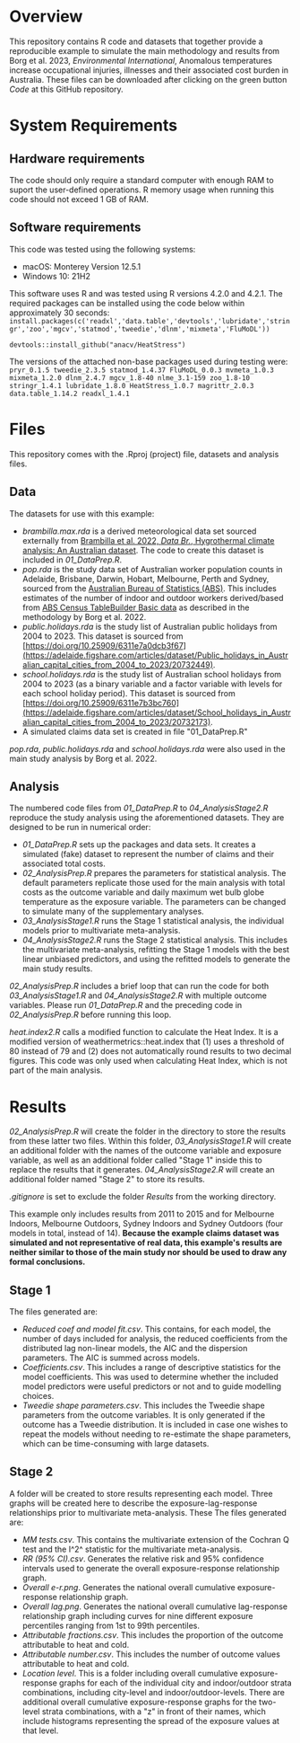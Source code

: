 # Overview
This repository contains R code and datasets that together provide a reproducible example to simulate the main methodology and results from Borg et al. 2023, *Environmental International*, Anomalous temperatures increase occupational injuries, illnesses and their associated cost burden in Australia. These files can be downloaded after clicking on the green button *Code* at this GitHub repository.


# System Requirements
## Hardware requirements
The code should only require a standard computer with enough RAM to suport the user-defined operations. R memory usage when running this code should not exceed 1 GB of RAM.

## Software requirements
This code was tested using the following systems:
* macOS: Monterey Version 12.5.1
* Windows 10: 21H2

This software uses R and was tested using R versions 4.2.0 and 4.2.1. The required packages can be installed using the code below within approximately 30 seconds:
`install.packages(c('readxl','data.table','devtools','lubridate','stringr','zoo','mgcv','statmod','tweedie','dlnm','mixmeta','FluMoDL'))`

`devtools::install_github("anacv/HeatStress")`

The versions of the attached non-base packages used during testing were:
` pryr_0.1.5 tweedie_2.3.5 statmod_1.4.37 FluMoDL_0.0.3 mvmeta_1.0.3 mixmeta_1.2.0 dlnm_2.4.7 mgcv_1.8-40 nlme_3.1-159 zoo_1.8-10 stringr_1.4.1 lubridate_1.8.0 HeatStress_1.0.7 magrittr_2.0.3 data.table_1.14.2 readxl_1.4.1`


# Files
This repository comes with the .Rproj (project) file, datasets and analysis files.

## Data
The datasets for use with this example:
  * *brambilla.max.rda* is a derived meteorological data set sourced externally from [Brambilla et al. 2022, *Data Br.*, Hygrothermal climate analysis: An Australian dataset](https://doi.org/10.1016/j.dib.2022.108291). The code to create this dataset is included in *01_DataPrep.R*.
  * *pop.rda* is the study data set of Australian worker population counts in Adelaide, Brisbane, Darwin, Hobart, Melbourne, Perth and Sydney, sourced from the [Australian Bureau of Statistics (ABS)](https://www.abs.gov.au/statistics/labour/employment-and-unemployment/labour-force-australia/latest-release). This includes estimates of the number of indoor and outdoor workers derived/based from [ABS Census TableBuilder Basic data](https://tablebuilder.abs.gov.au/webapi/jsf/login.xhtml) as described in the methodology by Borg et al. 2022.
  * *public.holidays.rda* is the study list of Australian public holidays from 2004 to 2023. This dataset is sourced from [https://doi.org/10.25909/6311e7a0dcb3f67](https://adelaide.figshare.com/articles/dataset/Public_holidays_in_Australian_capital_cities_from_2004_to_2023/20732449).
  * *school.holidays.rda* is the study list of Australian school holidays from 2004 to 2023 (as a binary variable and a factor variable with levels for each school holiday period). This dataset is sourced from [https://doi.org/10.25909/6311e7b3bc760](https://adelaide.figshare.com/articles/dataset/School_holidays_in_Australian_capital_cities_from_2004_to_2023/20732173).
  * A simulated claims data set is created in file "01_DataPrep.R"

*pop.rda*, *public.holidays.rda* and *school.holidays.rda* were also used in the main study analysis by Borg et al. 2022.
  
## Analysis
The numbered code files from *01_DataPrep.R* to *04_AnalysisStage2.R* reproduce the study analysis using the aforementioned datasets. They are designed to be run in numerical order:
  * *01_DataPrep.R* sets up the packages and data sets. It creates a simulated (fake) dataset to represent the number of claims and their associated total costs.
  * *02_AnalysisPrep.R* prepares the parameters for statistical analysis. The default parameters replicate those used for the main analysis with total costs as the outcome variable and daily maximum wet bulb globe temperature as the exposure variable. The parameters can be changed to simulate many of the supplementary analyses.
  * *03_AnalysisStage1.R* runs the Stage 1 statistical analysis, the individual models prior to multivariate meta-analysis.
  * *04_AnalysisStage2.R* runs the Stage 2 statistical analysis. This includes the multivariate meta-analysis, refitting the Stage 1 models with the best linear unbiased predictors, and using the refitted models to generate the main study results.

*02_AnalysisPrep.R* includes a brief loop that can run the code for both *03_AnalysisStage1.R* and *04_AnalysisStage2.R* with multiple outcome variables. Please run *01_DataPrep.R* and the preceding code in *02_AnalysisPrep.R* before running this loop.

*heat.index2.R* calls a modified function to calculate the Heat Index. It is a modified version of weathermetrics::heat.index that (1) uses a threshold of 80 instead of 79 and (2) does not automatically round results to two decimal figures. This code was only used when calculating Heat Index, which is not part of the main analysis.

# Results
*02_AnalysisPrep.R* will create the folder in the directory to store the results from these latter two files. Within this folder, *03_AnalysisStage1.R* will create an additional folder with the names of the outcome variable and exposure variable, as well as an additional folder called "Stage 1" inside this to replace the results that it generates. *04_AnalysisStage2.R* will create an additional folder named "Stage 2" to store its results.

*.gitignore* is set to exclude the folder *Results* from the working directory.

This example only includes results from 2011 to 2015 and for Melbourne Indoors, Melbourne Outdoors, Sydney Indoors and Sydney Outdoors (four models in total, instead of 14). **Because the example claims dataset was simulated and not representative of real data, this example's results are neither similar to those of the main study nor should be used to draw any formal conclusions.**

## Stage 1
The files generated are:
  * *Reduced coef and model fit.csv*. This contains, for each model, the number of days included for analysis, the reduced coefficients from the distributed lag non-linear models, the AIC and the dispersion parameters. The AIC is summed across models.
  * *Coefficients.csv*. This includes a range of descriptive statistics for the model coefficients. This was used to determine whether the included model predictors were useful predictors or not and to guide modelling choices.
  * *Tweedie shape parameters.csv*. This includes the Tweedie shape parameters from the outcome variables. It is only generated if the outcome has a Tweedie distribution. It is included in case one wishes to repeat the models without needing to re-estimate the shape parameters, which can be time-consuming with large datasets.

## Stage 2
A folder will be created to store results representing each model. Three graphs will be created here to describe the exposure-lag-response relationships prior to multivariate meta-analysis. These 
The files generated are:
  * *MM tests.csv*. This contains the multivariate extension of the Cochran Q test and the I^2^ statistic for the multivariate meta-analysis.
  * *RR (95% CI).csv*. Generates the relative risk and 95% confidence intervals used to generate the overall exposure-response relationship graph.
  * *Overall e-r.png*. Generates the national overall cumulative exposure-response relationship graph.
  * *Overall lag.png*. Generates the national overall cumulative lag-response relationship graph including curves for nine different exposure percentiles ranging from 1st to 99th percentiles.
  * *Attributable fractions.csv*. This includes the proportion of the outcome attributable to heat and cold.
  * *Attributable number.csv*. This includes the number of outcome values attributable to heat and cold.
  * *Location level*. This is a folder including overall cumulative exposure-response graphs for each of the individual city and indoor/outdoor strata combinations, including city-level and indoor/outdoor-levels. There are additional overall cumulative exposure-response graphs for the two-level strata combinations, with a "z" in front of their names, which include histograms representing the spread of the exposure values at that level.
